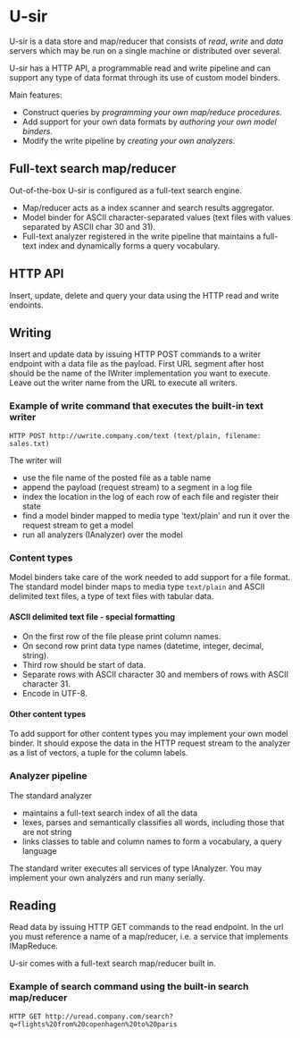 # U-sir

U-sir is a data store and map/reducer that consists of _read_, _write_ and _data_ servers which may be run on a single machine or distributed over several.

U-sir has a HTTP API, a programmable read and write pipeline and can support any type of data format through its use of custom model binders.

Main features:

- Construct queries by _programming your own map/reduce procedures_. 
- Add support for your own data formats by _authoring your own model binders_. 
- Modify the write pipeline by _creating your own analyzers_.

## Full-text search map/reducer

Out-of-the-box U-sir is configured as a full-text search engine. 

- Map/reducer acts as a index scanner and search results aggregator.
- Model binder for ASCII character-separated values (text files with values separated by ASCII char 30 and 31).
- Full-text analyzer registered in the write pipeline that maintains a full-text index and dynamically forms a query vocabulary.

## HTTP API

Insert, update, delete and query your data using the HTTP read and write endoints.

## Writing

Insert and update data by issuing HTTP POST commands to a writer endpoint with a data file as the payload. First URL segment after host should be the name of the IWriter implementation you want to execute. Leave out the writer name from the URL to execute all writers.

### Example of write command that executes the built-in text writer

	HTTP POST http://uwrite.company.com/text (text/plain, filename: sales.txt)

The writer will

- use the file name of the posted file as a table name
- append the payload (request stream) to a segment in a log file
- index the location in the log of each row of each file and register their state
- find a model binder mapped to media type 'text/plain' and run it over the request stream to get a model
- run all analyzers (IAnalyzer) over the model

### Content types

Model binders take care of the work needed to add support for a file format. The standard model binder maps to media type `text/plain` and ASCII delimited text files, a type of text files with tabular data. 

#### ASCII delimited text file - special formatting

- On the first row of the file please print column names. 
- On second row print data type names (datetime, integer, decimal, string). 
- Third row should be start of data.
- Separate rows with ASCII character 30 and members of rows with ASCII character 31.
- Encode in UTF-8. 

#### Other content types

To add support for other content types you may implement your own model binder. It should expose the data in the HTTP request stream to the analyzer as a list of vectors, a tuple for the column labels. 

### Analyzer pipeline

The standard analyzer

- maintains a full-text search index of all the data
- lexes, parses and semantically classifies all words, including those that are not string
- links classes to table and column names to form a vocabulary, a query language

The standard writer executes all services of type IAnalyzer. You may implement your own analyzers and run many serially.

## Reading

Read data by issuing HTTP GET commands to the read endpoint. In the url you must reference a name of a map/reducer, i.e. a service that implements IMapReduce. 

U-sir comes with a full-text search map/reducer built in.

### Example of search command using the built-in search map/reducer

	HTTP GET http://uread.company.com/search?q=flights%20from%20copenhagen%20to%20paris
